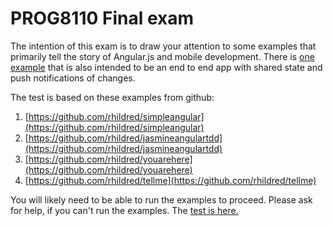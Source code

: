 PROG8110 Final exam
====

The intention of this exam is to draw your attention to some examples that primarily tell the story of Angular.js and mobile development. There is [one example](https://github.com/rhildred/tellme) that is also intended to be an end to end app with shared state and push notifications of changes.

The test is based on these examples from github:

1. [https://github.com/rhildred/simpleangular](https://github.com/rhildred/simpleangular)
1. [https://github.com/rhildred/jasmineangulartdd](https://github.com/rhildred/jasmineangulartdd)
1. [https://github.com/rhildred/youarehere](https://github.com/rhildred/youarehere)
1. [https://github.com/rhildred/tellme](https://github.com/rhildred/tellme)

You will likely need to be able to run the examples to proceed. Please ask for help, if you can't run the examples. The [test is here.](tests/mobilefinal.htm)